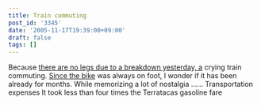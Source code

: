 ```yaml
---
title: Train commuting
post_id: '3345'
date: '2005-11-17T19:39:00+09:00'
draft: false
tags: []
---
```


Because [there are no legs due to a breakdown yesterday, a](/3344) crying train commuting. [Since the bike](/tag/yb-1) was always on foot, I wonder if it has been already for months. While memorizing a lot of nostalgia ...... Transportation expenses It took less than four times the Terratacas gasoline fare